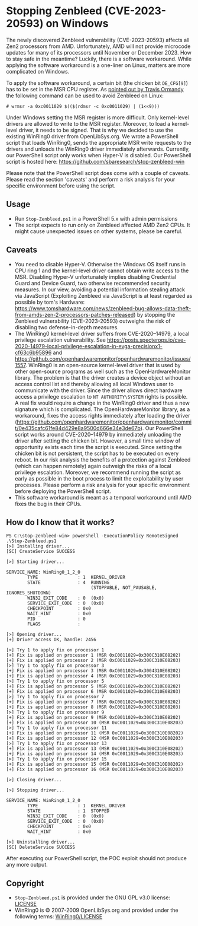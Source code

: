 # Stopping Zenbleed (CVE-2023-20593) on Windows

The newly discovered Zenbleed vulnerability (CVE-2023-20593) affects all Zen2 processors from AMD.
Unfortunately, AMD will not provide microcode updates for many of its processors until November or December 2023.
How to stay safe in the meantime?
Luckily, there is a software workaround.
While applying the software workaround is a one-liner on Linux, matters are more complicated on Windows.

To apply the software workaround, a certain bit (the chicken bit `DE_CFG[9]`) has to be set in the MSR CPU register.
As [pointed out by Travis Ormandy](https://cmpxchg8b.com/zenbleed.html#workaround) the following command can be used to avoid Zenbleed on Linux:

```shellsession
# wrmsr -a 0xc0011029 $(($(rdmsr -c 0xc0011029) | (1<<9)))
```

Under Windows setting the MSR register is more difficult.
Only kernel-level drivers are allowed to write to the MSR register.
Moreover, to load a kernel-level driver, it needs to be signed.
That is why we decided to use the existing WinRing0 driver from OpenLibSys.org.
We wrote a PowerShell script that loads WinRing0, sends the appropriate MSR write requests to the drivers and unloads the WinRing0 driver immediately afterwards.
Currently, our PowerShell script only works when Hyper-V is disabled.
Our PowerShell script is hosted here: <https://github.com/sbaresearch/stop-zenbleed-win>

Please note that the PowerShell script does come with a couple of caveats.
Please read the section 'caveats' and perform a risk analysis for your specific environment before using the script.

## Usage

* Run `Stop-Zenbleed.ps1` in a PowerShell 5.x with admin permissions
* The script expects to run only on Zenbleed affected AMD Zen2 CPUs.
  It might cause unexpected issues on other systems, please be careful.

## Caveats

* You need to disable Hyper-V.
  Otherwise the Windows OS itself runs in CPU ring 1 and the kernel-level driver cannot obtain write access to the MSR.
  Disabling Hyper-V unfortunately implies disabling Credential Guard and Device Guard, two otherwise recommended security measures.
  In our view, avoiding a potential information stealing attack via JavaScript (Exploiting Zenbleed via JavaScript is at least regarded as possible by tom's Hardware: <https://www.tomshardware.com/news/zenbleed-bug-allows-data-theft-from-amds-zen-2-processors-patches-released>) by stopping the Zenbleed vulnerability (CVE-2023-20593) outweighs the risk of disabling two defense-in-depth measures.
* The WinRing0 kernel-level driver suffers from CVE-2020–14979, a local privilege escalation vulnerability.
  See <https://posts.specterops.io/cve-2020-14979-local-privilege-escalation-in-evga-precisionx1-cf63c6b95896> and <https://github.com/openhardwaremonitor/openhardwaremonitor/issues/1557>.
  WinRing0 is an open-source kernel-level driver that is used by other open-source programs as well such as the OpenHardwareMonitor library.
  The problem is that the driver creates a device object without an access control list and thereby allowing all local Windows user to communicate with the driver.
  Since the driver allows direct hardware access a privilege escalation to `NT AUTHORITY\SYSTEM` rights is possible.
  A real fix would require a change in the WinRing0 driver and thus a new signature which is complicated.
  The OpenHardwareMonitor library, as a workaround, fixes the access rights immediately after loading the driver (<https://github.com/openhardwaremonitor/openhardwaremonitor/commit/0e435cafc61fe84d429e8a9500d666e34e3de67b>).
  Our PowerShell script works around  CVE-2020–14979 by immediately unloading the driver after setting the chicken bit.
  However, a small time window of opportunity exists each time the script is executed.
  Since setting the chicken bit is not persistent, the script has to be executed on every reboot.
  In our risk analysis the benefits of a protection against Zenbleed (which can happen remotely) again outweigh the risks of a local privilege escalation.
  Moreover, we recommend running the script as early as possible in the boot process to limit the exploitability by user processes.
  Please perform a risk analysis for your specific environment before deploying the PowerShell script.
* This software workaround is meant as a temporal workaround until AMD fixes the bug in their CPUs.

## How do I know that it works?

```shellsession
PS C:\stop-zenbleed-win> powershell -ExecutionPolicy RemoteSigned .\Stop-Zenbleed.ps1
[>] Installing driver...
[SC] CreateService SUCCESS

[>] Starting driver...

SERVICE_NAME: WinRing0_1_2_0
        TYPE               : 1  KERNEL_DRIVER
        STATE              : 4  RUNNING
                                (STOPPABLE, NOT_PAUSABLE, IGNORES_SHUTDOWN)
        WIN32_EXIT_CODE    : 0  (0x0)
        SERVICE_EXIT_CODE  : 0  (0x0)
        CHECKPOINT         : 0x0
        WAIT_HINT          : 0x0
        PID                : 0
        FLAGS              :

[>] Opening driver...
[+] Driver access OK, handle: 2456

[>] Try 1 to apply fix on processor 1
[+] Fix is applied on processor 1 (MSR 0xC0011029=0x300C310E08202)
[+] Fix is applied on processor 2 (MSR 0xC0011029=0x300C310E08203)
[>] Try 1 to apply fix on processor 3
[+] Fix is applied on processor 3 (MSR 0xC0011029=0x3004310E08202)
[+] Fix is applied on processor 4 (MSR 0xC0011029=0x300C310E08203)
[>] Try 1 to apply fix on processor 5
[+] Fix is applied on processor 5 (MSR 0xC0011029=0x300C310E08202)
[+] Fix is applied on processor 6 (MSR 0xC0011029=0x300C310E08203)
[>] Try 1 to apply fix on processor 7
[+] Fix is applied on processor 7 (MSR 0xC0011029=0x300C310E08202)
[+] Fix is applied on processor 8 (MSR 0xC0011029=0x300C310E08203)
[>] Try 1 to apply fix on processor 9
[+] Fix is applied on processor 9 (MSR 0xC0011029=0x300C310E08202)
[+] Fix is applied on processor 10 (MSR 0xC0011029=0x300C310E08203)
[>] Try 1 to apply fix on processor 11
[+] Fix is applied on processor 11 (MSR 0xC0011029=0x300C310E08202)
[+] Fix is applied on processor 12 (MSR 0xC0011029=0x300C310E08203)
[>] Try 1 to apply fix on processor 13
[+] Fix is applied on processor 13 (MSR 0xC0011029=0x300C310E08202)
[+] Fix is applied on processor 14 (MSR 0xC0011029=0x300C310E08203)
[>] Try 1 to apply fix on processor 15
[+] Fix is applied on processor 15 (MSR 0xC0011029=0x300C310E08202)
[+] Fix is applied on processor 16 (MSR 0xC0011029=0x300C310E08203)

[>] Closing driver...

[>] Stopping driver...

SERVICE_NAME: WinRing0_1_2_0
        TYPE               : 1  KERNEL_DRIVER
        STATE              : 1  STOPPED
        WIN32_EXIT_CODE    : 0  (0x0)
        SERVICE_EXIT_CODE  : 0  (0x0)
        CHECKPOINT         : 0x0
        WAIT_HINT          : 0x0

[>] Uninstalling driver...
[SC] DeleteService SUCCESS
```

After executing our PowerShell script, the POC exploit should not produce any more output.

## Copyright

* `Stop-Zenbleed.ps1` is provided under the GNU GPL v3.0 license: [LICENSE](LICENSE)
* WinRing0 is © 2007-2009 OpenLibSys.org and provided under the following terms: [WinRing0/LICENSE](WinRing0/LICENSE)

